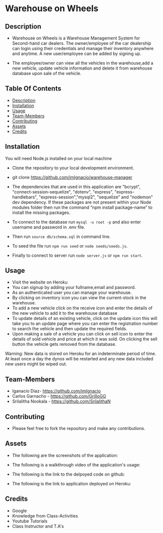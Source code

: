 # Warehouse on Wheels

## Description

- Warehouse on Wheels is a Warehouse Management System for Second-hand car dealers. The owner/employee of the car dealership can login using their credentials and manage their inventory anywhere and anytime. A new user/employee can be added by signing up.

- The employee/owner can view all the vehicles in the warehouse,add a new vehicle, update vehicle information and delete it from warehouse database upon sale of the vehicle.

## Table Of Contents

- [Description](#Description)
- [Installation](#Installation)
- [Usage](#Usage)
- [Team-Members](#Team-Members)
- [Contributing](#Contributing)
- [Assets](#Assets)
- [Credits](#Credits)

## Installation

You will need Node.js installed on your local machine

- Clone the repository to your local development environment.

* git clone https://github.com/imIgnacio/warehouse-manager

* The dependencies that are used in this application are "bcrypt", "connect-session-sequelize", "dotenv", "express", "express-handlebars", "express-session","mysql2", "sequelize" and "nodemon" dev dependency. If these packages are not present within your Node modules folder then run the command “npm install package-name” to install the missing packages.

* To connect to the database run `mysql -u root -p` and also enter username and password in .env file.

* Then run `source db/schema.sql` in command line.

* To seed the file run `npm run seed` or `node seeds/seeds.js`.

* Finally to connect to server run `node server.js` or `npm run start`.

## Usage

- Visit the website on Heroku
- You can signup by adding your fullname,email and password.
- As an authenticated user you can manage your warehouse.
- By clicking on inventory icon you can view the current-stock in the warehouse.
- To add a new vehicle click on the receive icon and enter the details of the new vehicle to add it to the warehouse database
- To update details of an existing vehicle, click on the update icon this will take you to an update page where you can enter the registration number to search the vehicle and then update the required fields.
- Upon making a sale of a vehicle you can click on sell icon to enter the details of sold vehicle and price at which it was sold. On clicking the sell button the vehicle gets removed from the database.

Warning: New data is stored on Heroku for an indeterminate period of time. At least once a day the dynos will be restarted and any new data included new users might be wiped out.

## Team-Members

- Iganacio Diaz- https://github.com/imIgnacio
- Carlos Garnacho - https://github.com/GrilloGG
- Srilalitha Nookala - https://github.com/SrilalithaN

## Contributing

- Please feel free to fork the repository and make any contributions.

## Assets

- The following are the screenshots of the application:

- The following is a walkthrough video of the application's usage:

- The following is the link to the delpoyed code on github:

- The following is the link to application deployed on Heroku:

## Credits

- Google
- Knowledge from Class-Activities
- Youtube Tutorials
- Class Instructor and T.A's

